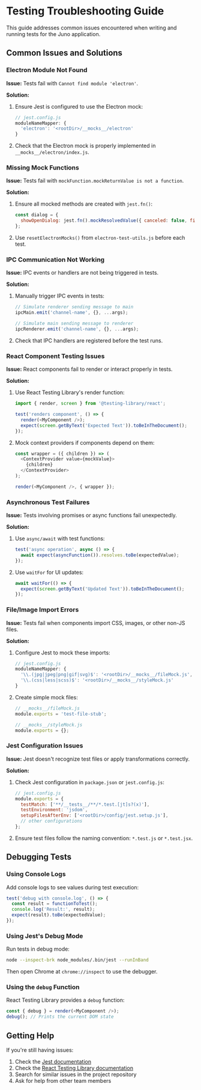 # Testing Troubleshooting Guide

This guide addresses common issues encountered when writing and running tests for the Juno application.

## Common Issues and Solutions

### Electron Module Not Found

**Issue:** Tests fail with `Cannot find module 'electron'`.

**Solution:**
1. Ensure Jest is configured to use the Electron mock:
   ```javascript
   // jest.config.js
   moduleNameMapper: {
     'electron': '<rootDir>/__mocks__/electron'
   }
   ```
2. Check that the Electron mock is properly implemented in `__mocks__/electron/index.js`.

### Missing Mock Functions

**Issue:** Tests fail with `mockFunction.mockReturnValue is not a function`.

**Solution:**
1. Ensure all mocked methods are created with `jest.fn()`:
   ```javascript
   const dialog = {
     showOpenDialog: jest.fn().mockResolvedValue({ canceled: false, filePaths: [] })
   };
   ```
2. Use `resetElectronMocks()` from `electron-test-utils.js` before each test.

### IPC Communication Not Working

**Issue:** IPC events or handlers are not being triggered in tests.

**Solution:**
1. Manually trigger IPC events in tests:
   ```javascript
   // Simulate renderer sending message to main
   ipcMain.emit('channel-name', {}, ...args);
   
   // Simulate main sending message to renderer
   ipcRenderer.emit('channel-name', {}, ...args);
   ```
2. Check that IPC handlers are registered before the test runs.

### React Component Testing Issues

**Issue:** React components fail to render or interact properly in tests.

**Solution:**
1. Use React Testing Library's render function:
   ```javascript
   import { render, screen } from '@testing-library/react';
   
   test('renders component', () => {
     render(<MyComponent />);
     expect(screen.getByText('Expected Text')).toBeInTheDocument();
   });
   ```
2. Mock context providers if components depend on them:
   ```javascript
   const wrapper = ({ children }) => (
     <ContextProvider value={mockValue}>
       {children}
     </ContextProvider>
   );
   
   render(<MyComponent />, { wrapper });
   ```

### Asynchronous Test Failures

**Issue:** Tests involving promises or async functions fail unexpectedly.

**Solution:**
1. Use `async/await` with test functions:
   ```javascript
   test('async operation', async () => {
     await expect(asyncFunction()).resolves.toBe(expectedValue);
   });
   ```
2. Use `waitFor` for UI updates:
   ```javascript
   await waitFor(() => {
     expect(screen.getByText('Updated Text')).toBeInTheDocument();
   });
   ```

### File/Image Import Errors

**Issue:** Tests fail when components import CSS, images, or other non-JS files.

**Solution:**
1. Configure Jest to mock these imports:
   ```javascript
   // jest.config.js
   moduleNameMapper: {
     '\\.(jpg|jpeg|png|gif|svg)$': '<rootDir>/__mocks__/fileMock.js',
     '\\.(css|less|scss)$': '<rootDir>/__mocks__/styleMock.js'
   }
   ```
2. Create simple mock files:
   ```javascript
   // __mocks__/fileMock.js
   module.exports = 'test-file-stub';
   
   // __mocks__/styleMock.js
   module.exports = {};
   ```

### Jest Configuration Issues

**Issue:** Jest doesn't recognize test files or apply transformations correctly.

**Solution:**
1. Check Jest configuration in `package.json` or `jest.config.js`:
   ```javascript
   // jest.config.js
   module.exports = {
     testMatch: ['**/__tests__/**/*.test.[jt]s?(x)'],
     testEnvironment: 'jsdom',
     setupFilesAfterEnv: ['<rootDir>/config/jest.setup.js'],
     // other configurations
   };
   ```
2. Ensure test files follow the naming convention: `*.test.js` or `*.test.jsx`.

## Debugging Tests

### Using Console Logs

Add console logs to see values during test execution:

```javascript
test('debug with console.log', () => {
  const result = functionToTest();
  console.log('Result:', result);
  expect(result).toBe(expectedValue);
});
```

### Using Jest's Debug Mode

Run tests in debug mode:

```bash
node --inspect-brk node_modules/.bin/jest --runInBand
```

Then open Chrome at `chrome://inspect` to use the debugger.

### Using the `debug` Function

React Testing Library provides a `debug` function:

```javascript
const { debug } = render(<MyComponent />);
debug(); // Prints the current DOM state
```

## Getting Help

If you're still having issues:

1. Check the [Jest documentation](https://jestjs.io/docs/getting-started)
2. Check the [React Testing Library documentation](https://testing-library.com/docs/react-testing-library/intro/)
3. Search for similar issues in the project repository
4. Ask for help from other team members 
